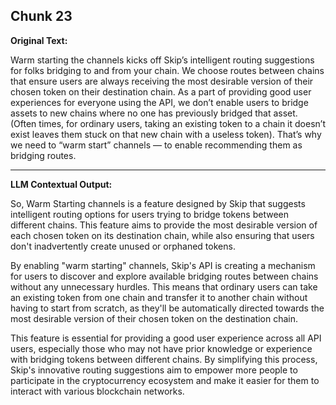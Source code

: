 ## Chunk 23

**Original Text:**

Warm starting the channels kicks off Skip’s intelligent routing suggestions for folks bridging to and from your chain. We choose routes between chains that ensure users are always receiving the most desirable version of their chosen token on their destination chain. As a part of providing good user experiences for everyone using the API, we don’t enable users to bridge assets to new chains where no one has previously bridged that asset. (Often times, for ordinary users, taking an existing token to a chain it doesn’t exist leaves them stuck on that new chain with a useless token). That’s why we need to “warm start” channels — to enable recommending them as bridging routes.

---

**LLM Contextual Output:**

So, Warm Starting channels is a feature designed by Skip that suggests intelligent routing options for users trying to bridge tokens between different chains. This feature aims to provide the most desirable version of each chosen token on its destination chain, while also ensuring that users don't inadvertently create unused or orphaned tokens.

By enabling "warm starting" channels, Skip's API is creating a mechanism for users to discover and explore available bridging routes between chains without any unnecessary hurdles. This means that ordinary users can take an existing token from one chain and transfer it to another chain without having to start from scratch, as they'll be automatically directed towards the most desirable version of their chosen token on the destination chain.

This feature is essential for providing a good user experience across all API users, especially those who may not have prior knowledge or experience with bridging tokens between different chains. By simplifying this process, Skip's innovative routing suggestions aim to empower more people to participate in the cryptocurrency ecosystem and make it easier for them to interact with various blockchain networks.
